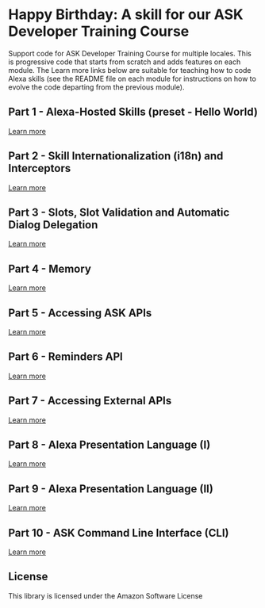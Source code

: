 # Happy Birthday: A skill for our ASK Developer Training Course

Support code for ASK Developer Training Course for multiple locales. This is progressive code that starts from scratch and adds features on each module. The Learn more links below are suitable for teaching how to code Alexa skills (see the README file on each module for instructions on how to evolve the code departing from the previous module).

## Part 1 - Alexa-Hosted Skills (preset - Hello World)

[Learn more](./01)

## Part 2 - Skill Internationalization (i18n) and Interceptors

[Learn more](./02)

## Part 3 - Slots, Slot Validation and Automatic Dialog Delegation

[Learn more](./03)

## Part 4 - Memory

[Learn more](./04)

## Part 5 - Accessing ASK APIs

[Learn more](./05)

## Part 6 - Reminders API

[Learn more](./06)

## Part 7 - Accessing External APIs

[Learn more](./07)

## Part 8 - Alexa Presentation Language (I)

[Learn more](./08)

## Part 9 - Alexa Presentation Language (II)

[Learn more](./09)

## Part 10 - ASK Command Line Interface (CLI)

[Learn more](./10)

## License

This library is licensed under the Amazon Software License